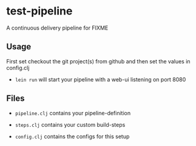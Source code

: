 # test-pipeline

A continuous delivery pipeline for FIXME

## Usage

First set checkout the git project(s) from github and then set the values in config.clj

* `lein run` will start your pipeline with a web-ui listening on port 8080

## Files

* `pipeline.clj` contains your pipeline-definition
* `steps.clj` contains your custom build-steps

* `config.clj` contains the configs for this setup
